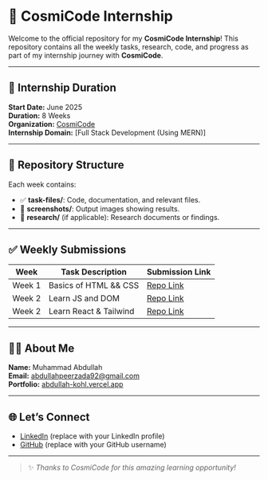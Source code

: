 # 🌟 CosmiCode Internship

Welcome to the official repository for my **CosmiCode Internship**! This repository contains all the weekly tasks, research, code, and progress as part of my internship journey with **CosmiCode**.

---

## 📅 Internship Duration

**Start Date:** June 2025  
**Duration:** 8 Weeks  
**Organization:** [CosmiCode](https://www.linkedin.com/company/cosmicode/)  
**Internship Domain:** [Full Stack Development (Using MERN)]

---

## 📁 Repository Structure


Each week contains:
- ✅ **task-files/**: Code, documentation, and relevant files.
- 📸 **screenshots/**: Output images showing results.
- 📄 **research/** (if applicable): Research documents or findings.

---

## ✅ Weekly Submissions

| Week | Task Description | Submission Link |
|------|------------------|------------------|
| Week 1 | Basics of HTML && CSS |[Repo Link](https://github.com/CODEMASTER-ABDULLAH-92/CosmiCode-Internship/tree/main/Week1)   |
| Week 2 | Learn JS and DOM  | [Repo Link](https://github.com/CODEMASTER-ABDULLAH-92/CosmiCode-Internship/tree/main/Week2) |
| Week 2 | Learn React & Tailwind  | [Repo Link](https://github.com/CODEMASTER-ABDULLAH-92/CosmiCode-Internship/tree/main/Week3) |
---
## 🧑‍💻 About Me

**Name:** Muhammad Abdullah  
**Email:** abdullahpeerzada92@gmail.com  
**Portfolio:** [abdullah-kohl.vercel.app](https://abdullah-kohl.vercel.app)

---

## 🌐 Let’s Connect

- [LinkedIn](https://www.linkedin.com/in/muhammad-abdullah-671bb7322/) (replace with your LinkedIn profile)
- [GitHub](https://github.com/CODEMASTER-ABDULLAH-92) (replace with your GitHub username)

---

> ✨ *Thanks to CosmiCode for this amazing learning opportunity!*
